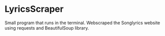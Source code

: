 # LyricsScraper

Small program that runs in the terminal. Webscraped the Songlyrics website using requests and BeautifulSoup library.
